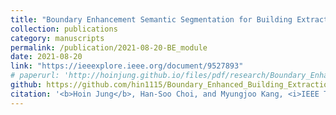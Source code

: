 ```yaml
---
title: "Boundary Enhancement Semantic Segmentation for Building Extraction from Remote Sensed Image"
collection: publications
category: manuscripts
permalink: /publication/2021-08-20-BE_module
date: 2021-08-20
link: "https://ieeexplore.ieee.org/document/9527893"
# paperurl: 'http://hoinjung.github.io/files/pdf/research/Boundary_Enhancement__Accepted_.pdf'
github: https://github.com/hin1115/Boundary_Enhanced_Building_Extraction
citation: '<b>Hoin Jung</b>, Han-Soo Choi, and Myungjoo Kang, <i>IEEE Transactions on Geoscience and Remote sensing, 2021</i>'
---
```

